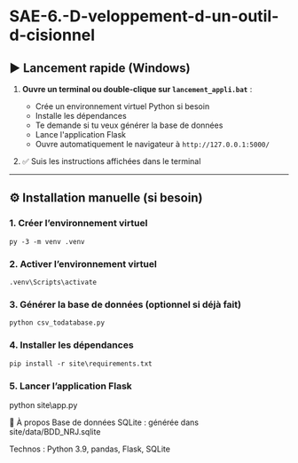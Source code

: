 # SAE-6.-D-veloppement-d-un-outil-d-cisionnel

## ▶️ Lancement rapide (Windows)

1. **Ouvre un terminal ou double-clique sur `lancement_appli.bat`** :
   - Crée un environnement virtuel Python si besoin
   - Installe les dépendances
   - Te demande si tu veux générer la base de données
   - Lance l'application Flask
   - Ouvre automatiquement le navigateur à `http://127.0.0.1:5000/`

2. ✅ Suis les instructions affichées dans le terminal

---

## ⚙️ Installation manuelle (si besoin)

### 1. Créer l’environnement virtuel 
```py -3 -m venv .venv```
### 2. Activer l’environnement virtuel
```.venv\Scripts\activate```
### 3. Générer la base de données (optionnel si déjà fait)
```python csv_todatabase.py```
### 4. Installer les dépendances
```pip install -r site\requirements.txt```
### 5. Lancer l’application Flask
python site\app.py

📝 À propos
Base de données SQLite : générée dans site/data/BDD_NRJ.sqlite

Technos : Python 3.9, pandas, Flask, SQLite
